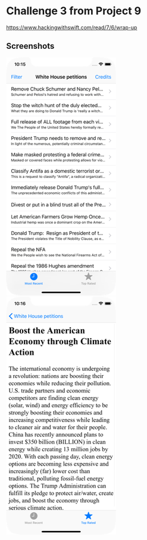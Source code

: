 # Challenge 3 from Project 9

https://www.hackingwithswift.com/read/7/6/wrap-up

## Screenshots

![screenshot1](screenshots/screen01.png)
![screenshot2](screenshots/screen02.png)
